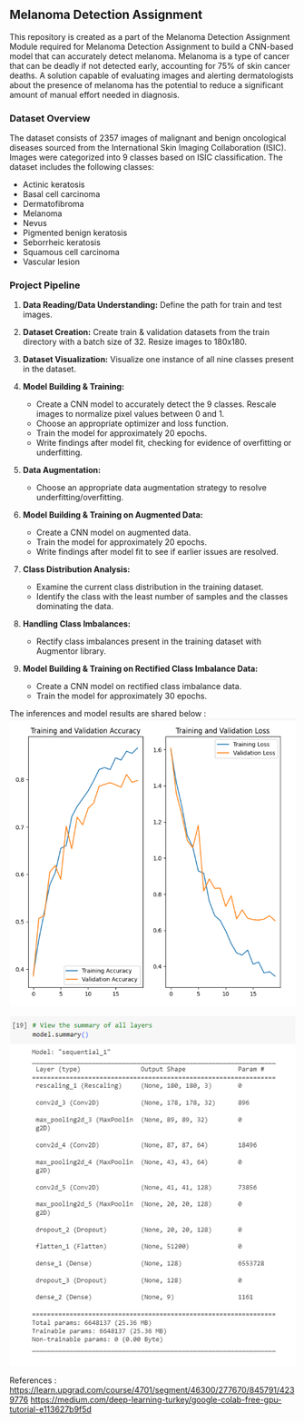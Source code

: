 ## Melanoma Detection Assignment 

This repository is created as a part of the Melanoma Detection Assignment Module required for Melanoma Detection Assignment to build a CNN-based model that can accurately detect melanoma. Melanoma is a type of cancer that can be deadly if not detected early, accounting for 75% of skin cancer deaths. A solution capable of evaluating images and alerting dermatologists about the presence of melanoma has the potential to reduce a significant amount of manual effort needed in diagnosis.

### Dataset Overview

The dataset consists of 2357 images of malignant and benign oncological diseases sourced from the International Skin Imaging Collaboration (ISIC). Images were categorized into 9 classes based on ISIC classification. The dataset includes the following classes:

- Actinic keratosis
- Basal cell carcinoma
- Dermatofibroma
- Melanoma
- Nevus
- Pigmented benign keratosis
- Seborrheic keratosis
- Squamous cell carcinoma
- Vascular lesion

### Project Pipeline

1. **Data Reading/Data Understanding:** Define the path for train and test images.
   
2. **Dataset Creation:** Create train & validation datasets from the train directory with a batch size of 32. Resize images to 180x180.

3. **Dataset Visualization:** Visualize one instance of all nine classes present in the dataset.

4. **Model Building & Training:**
   - Create a CNN model to accurately detect the 9 classes. Rescale images to normalize pixel values between 0 and 1.
   - Choose an appropriate optimizer and loss function.
   - Train the model for approximately 20 epochs.
   - Write findings after model fit, checking for evidence of overfitting or underfitting.

5. **Data Augmentation:**
   - Choose an appropriate data augmentation strategy to resolve underfitting/overfitting.

6. **Model Building & Training on Augmented Data:**
   - Create a CNN model on augmented data.
   - Train the model for approximately 20 epochs.
   - Write findings after model fit to see if earlier issues are resolved.

7. **Class Distribution Analysis:**
   - Examine the current class distribution in the training dataset.
   - Identify the class with the least number of samples and the classes dominating the data.

8. **Handling Class Imbalances:**
   - Rectify class imbalances present in the training dataset with Augmentor library.

9. **Model Building & Training on Rectified Class Imbalance Data:**
   - Create a CNN model on rectified class imbalance data.
   - Train the model for approximately 30 epochs.


 The inferences and model results are shared below :
![Model Params](https://github.com/kanhu123mishra/Melanoma-Detection-Assignment/raw/main/model-stats.PNG)

![Model Accuracy](https://github.com/kanhu123mishra/Melanoma-Detection-Assignment/raw/main/model-params.PNG)



References :
https://learn.upgrad.com/course/4701/segment/46300/277670/845791/4239776
https://medium.com/deep-learning-turkey/google-colab-free-gpu-tutorial-e113627b9f5d
